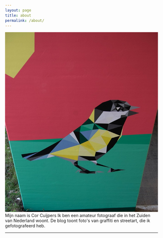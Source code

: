 ```yaml
---
layout: page
title: about
permalink: /about/
---
```


<img class="col one right" src="/img/IMGP4608.jpg">

<br/>
Mijn naam is Cor Cuijpers
Ik ben een amateur fotograaf die in het Zuiden van Nederland woont.
De blog toont foto's van graffiti en streetart, 
die ik gefotografeerd heb.


<br/>
<hr/>
<br/>
<span class="contacticon center">
	<a href="mailto:Cor_20@yahoo.com"><i class="fa fa-envelope-square"></i></a>
	<a href="https://github.com" target="_blank"><i class="fa fa-github-square"></i></a>
	</span>
